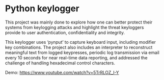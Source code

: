# Python keylogger
This project was mainly done to explore how one can better protect their systems from keylogging attacks and highlight the threat keyloggers provide to user authentication, confidentiality and integrity.

This keylogger uses ‘pynput’ to capture keyboard input, including modifier key combinations. The project also includes an interpreter to reconstruct meaningful text from logged keypresses, periodic log transmission via email every 10 seconds for near real-time data reporting, and addressed the challenge of handling hexadecimal control characters.

Demo: https://www.youtube.com/watch?v=5TrRLOZ_I-Y 
